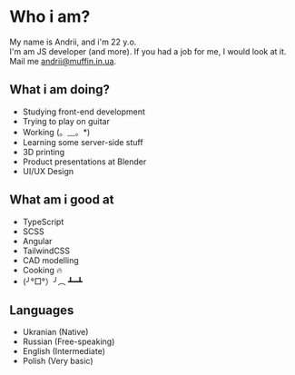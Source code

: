 # Who i am? 

My name is Andrii, and i'm 22 y.o.  
I'm am JS developer (and more).
If you had a job for me, I would look at it.  
Mail me <andrii@muffin.in.ua>.

## What i am doing?

- Studying front-end development
- Trying to play on guitar
- Working (。﹏。*)
- Learning some server-side stuff
- 3D printing
- Product presentations at Blender
- UI/UX Design

## What am i good at

- TypeScript
- SCSS
- Angular
- TailwindCSS
- CAD modelling
- Cooking 🔥
- (╯°□°）╯︵ ┻━┻

## Languages

- Ukranian (Native)
- Russian (Free-speaking)
- English (Intermediate)
- Polish (Very basic)
  
